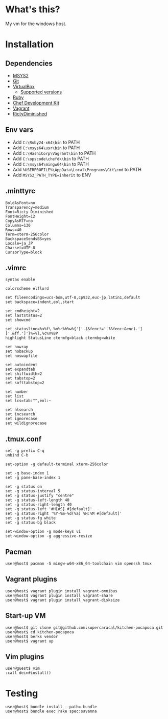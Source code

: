 # What's this?
My vm for the windows host.

# Installation
## Dependencies
* [MSYS2](http://www.msys2.org/)
* [Git](https://git-for-windows.github.io/)
* [VirtualBox](https://www.virtualbox.org/wiki/Downloads)
  * [Supported versions](https://www.vagrantup.com/docs/virtualbox/)
* [Ruby](https://rubyinstaller.org/)
* [Chef Development Kit](https://downloads.chef.io/chefdk)
* [Vagrant](https://www.vagrantup.com/downloads.html)
* [RictyDiminished](https://github.com/edihbrandon/RictyDiminished)

## Env vars
* Add `C:\Ruby24-x64\bin` to PATH
* Add `C:\msys64\usr\bin` to PATH
* Add `C:\HashiCorp\Vagrant\bin` to PATH
* Add `C:\opscode\chefdk\bin` to PATH
* Add `C:\msys64\mingw64\bin` to PATH
* Add `%USERPROFILE%\AppData\Local\Programs\Git\cmd` to PATH
* Add `MSYS2_PATH_TYPE=inherit` to ENV

## .minttyrc
```
BoldAsFont=no
Transparency=medium
Font=Ricty Diminished
FontHeight=12
CopyAsRTF=no
Columns=130
Rows=40
Term=xterm-256color
BackspaceSendsBS=yes
Locale=ja_JP
Charset=UTF-8
CursorType=block
```

## .vimrc
```
syntax enable

colorscheme elflord

set fileencodings=ucs-bom,utf-8,cp932,euc-jp,latin1,default
set backspace=indent,eol,start

set cmdheight=2
set laststatus=2
set showcmd

set statusline=%<%f\ %m%r%h%w%{'['.(&fenc!=''?&fenc:&enc).']['.&ff.']'}%=%l,%c%V%8P
highlight StatusLine ctermfg=black ctermbg=white

set nowrap
set nobackup
set noswapfile

set autoindent
set expandtab
set shiftwidth=2
set tabstop=2
set softtabstop=2

set number
set list
set lcs=tab:^^,eol:~

set hlsearch
set incsearch
set ignorecase
set wildignorecase
```

## .tmux.conf
```
set -g prefix C-q
unbind C-b

set-option -g default-terminal xterm-256color

set -g base-index 1
set -g pane-base-index 1

set -g status on
set -g status-interval 5
set -g status-justify "centre"
set -g status-left-length 40
set -g status-right-length 40
set -g status-left '#H[#S] #[default]'
set -g status-right '%Y-%m-%d(%a) %H:%M #[default]'
set -g status-fg white
set -g status-bg black

set-window-option -g mode-keys vi
set-window-option -g aggressive-resize
```

## Pacman
```
user@host$ pacman -S mingw-w64-x86_64-toolchain vim openssh tmux
```

## Vagrant plugins
```
user@host$ vagrant plugin install vagrant-omnibus
user@host$ vagrant plugin install vagrant-share
user@host$ vagrant plugin install vagrant-disksize
```

## Start-up VM
```
user@host$ git clone git@github.com:supercaracal/kitchen-pocapoca.git
user@host$ cd kitchen-pocapoca
user@host$ berks vendor
user@host$ vagrant up
```

## Vim plugins
```
user@guest$ vim
:call dein#install()
```

# Testing
```
user@host$ bundle install --path=.bundle
user@host$ bundle exec rake spec:savanna
```

